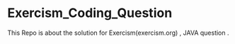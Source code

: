 # Exercism_Coding_Question
This Repo is about the solution for Exercism(exercism.org) , JAVA question .
